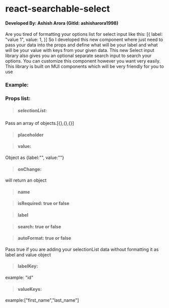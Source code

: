 # react-searchable-select

#### Developed By: Ashish Arora (GitId: ashisharora1998)

Are you tired of formatting your options list for select input like this:
[{
 label: "value 1",
 value: 1, 
}]
So I developed this new component where just need to pass your data into the props and define what will be your label and what will be your value with keys from your given data.
This new Select input library also gives you an optional separate search input to search your options.
You can customize this component however you want very easily.
This library is built on MUI components which will be very friendly for you to use


### Example:


### Props list:

> ##### selectionList: 
Pass an array of objects.[{},{},{}]

> #### placeholder

> #### value:
Object as {label:"", value:""}

> #### onChange:
will return an object

> #### name

> #### isRequired: true or false

> #### label

> #### search: true or false

> #### autoFormat: true or false
Pass true if you are adding your selectionList data without formatting it as label and value object

> #### labelKey:
example: "id"

> #### valueKeys:
example:["first_name","last_name"]
